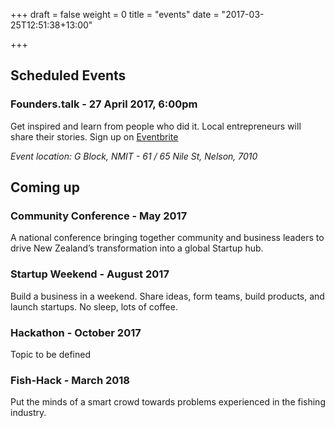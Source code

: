 +++
draft = false
weight = 0
title = "events"
date = "2017-03-25T12:51:38+13:00"

+++

## Scheduled Events


### Founders.talk - 27 April 2017, 6:00pm
Get inspired and learn from people who did it. Local entrepreneurs will share their stories.
Sign up on [Eventbrite](https://www.eventbrite.com/e/founderstories-nelson-tickets-33168680416)

*Event location: G Block, NMIT - 61 / 65 Nile St, Nelson, 7010*

## Coming up


### Community Conference - May 2017 
A national conference bringing together community and business leaders to drive New Zealand’s transformation into a global Startup hub.
### Startup Weekend - August 2017
Build a business in a weekend. Share ideas, form teams, build products, and launch startups. No sleep, lots of coffee. 
### Hackathon - October 2017
Topic to be defined
### Fish-Hack - March 2018 
Put the minds of a smart crowd towards problems experienced in the fishing industry.

